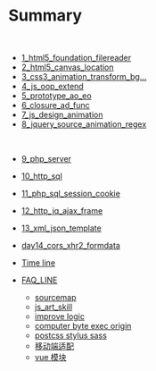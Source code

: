 # Summary ​
​
* [1_html5_foundation_filereader](day1_html5_foundation.md)
​
* [2_html5_canvas_location](day2_html5_canvas_location.md)
​
* [3_css3_animation_transform_bg...](day3_css3.md)
​
* [4_js_oop_extend](day4_js_oop_extend.md)
​
* [5_prototype_ao_eo](day5_prototype_ao_eo.md)
​
* [6_closure_ad_func](day6_closure_ad_func.md)
​
* [7_js_design_animation](day7_js_design_animation.md)
​
* [8_jquery_source_animation_regex](day8_jquery_source_animation_regex.md)

​
* [9_php_server](day9_php_server.md)
​
* [10_http_sql](day10_http_sql.md)

* [11_php_sql_session_cookie](day11_php_sql_cookie_session.md)

* [12_http_jq_ajax_frame](day12_http_jq_ajax_frame.md)

* [13_xml_json_template](day13_xml_json_template.md)

* [day14_cors_xhr2_formdata](day14_cors_xhr2_formdata.md)

* [Time line](tLine.md)
​
* [FAQ_LINE](FAQ_LINE/README.md)
  * [sourcemap](FAQ_LINE/source_map.md)
  * [js_art_skill](FAQ_LINE/js_art_skill.md)
  * [improve logic](FAQ_LINE/Improve_logic.md)
  * [computer byte exec origin](FAQ_LINE/byte_computer_exec_origin.md)
  * [postcss stylus sass](FAQ_LINE/postcss_stylus_sass.md)
  * [移动端适配](FAQ_LINE/移动端布局方案.md)
  * [vue 模块](FAQ_LINE/vue.md)

